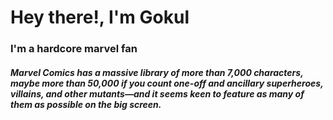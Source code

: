 # Hey there!, I'm Gokul
### I'm a hardcore marvel fan 
#### <h5>Marvel Comics has a massive library of more than 7,000 characters, maybe more than 50,000 if you count one-off and ancillary superheroes, villains, and other mutants—and it seems keen to feature as many of them as possible on the big screen.
  
